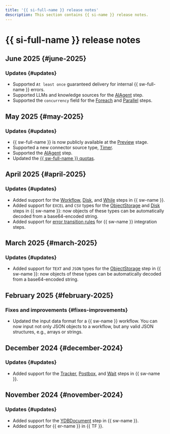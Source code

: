 ```yaml
---
title: '{{ si-full-name }} release notes'
description: This section contains {{ si-name }} release notes.
---
```


# {{ si-full-name }} release notes

## June 2025 {#june-2025}

### Updates {#updates}

* Supported `At least once` guaranteed delivery for internal {{ sw-full-name }} errors.
* Supported LLMs and knowledge sources for the [AIAgent](concepts/workflows/yawl/integration/aiagent.md) step.
* Supported the `concurrency` field for the [Foreach](concepts/workflows/yawl/management/foreach.md) and [Parallel](concepts/workflows/yawl/management/parallel.md) steps.

## May 2025 {#may-2025}

### Updates {#updates}

* {{ sw-full-name }} is now publicly available at the [Preview](../overview/concepts/launch-stages.md) stage.
* Supported a new connector source type, [Timer](concepts/eventrouter/connector.md#timer).
* Supported the [AIAgent](concepts/workflows/yawl/integration/aiagent.md) step.
* Updated the [{{ sw-full-name }} quotas](concepts/limits.md#sw-quotas).

## April 2025 {#april-2025}

### Updates {#updates}

* Added support for the [Workflow](concepts/workflows/yawl/integration/workflow.md), [Disk](concepts/workflows/yawl/integration/disk.md), and [While](concepts/workflows/yawl/management/while.md) steps in {{ sw-name }}.
* Added support for `EXCEL` and `CSV` types for the [ObjectStorage](concepts/workflows/yawl/integration/objectstorage.md) and [Disk](concepts/workflows/yawl/integration/disk.md) steps in {{ sw-name }}: now objects of these types can be automatically decoded from a base64-encoded string.
* Added support for [error transition rules](concepts/workflows/yawl/index.md#catchrule) for {{ sw-name }} integration steps.

## March 2025 {#march-2025}

### Updates {#updates}

* Added support for `TEXT` and `JSON` types for the [ObjectStorage](concepts/workflows/yawl/integration/objectstorage.md) step in {{ sw-name }}: now objects of these types can be automatically decoded from a base64-encoded string.

## February 2025 {#february-2025}

### Fixes and improvements {#fixes-improvements}

* Updated the input data format for a {{ sw-name }} workflow. You can now input not only JSON objects to a workflow, but any valid JSON structures, e.g., arrays or strings.

## December 2024 {#december-2024}

### Updates {#updates}

* Added support for the [Tracker](concepts/workflows/yawl/integration/tracker.md), [Postbox](concepts/workflows/yawl/integration/postbox.md), and [Wait](concepts/workflows/yawl/management/wait.md) steps in {{ sw-name }}.

## November 2024 {#november-2024}

### Updates {#updates}

* Added support for the [YDBDocument](concepts/workflows/yawl/integration/ydbdocument.md) step in {{ sw-name }}.
* Added support for {{ er-name }} in {{ TF }}.
